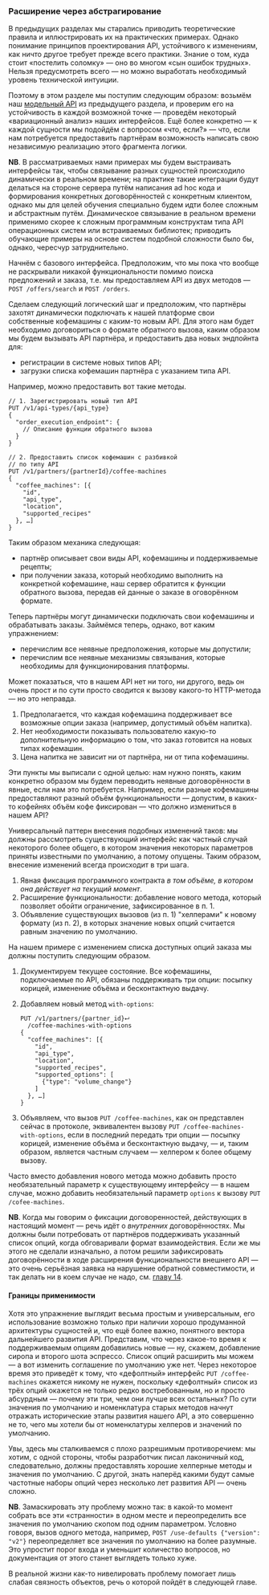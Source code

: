 ### Расширение через абстрагирование

В предыдущих разделах мы старались приводить теоретические правила и иллюстрировать их на практических примерах. Однако понимание принципов проектирования API, устойчивого к изменениям, как ничто другое требует прежде всего практики. Знание о том, куда стоит «постелить соломку» — оно во многом «сын ошибок трудных». Нельзя предусмотреть всего — но можно выработать необходимый уровень технической интуиции.

Поэтому в этом разделе мы поступим следующим образом: возьмём наш [модельный API](#chapter-12) из предыдущего раздела, и проверим его на устойчивость в каждой возможной точке — проведём некоторый «вариационный анализ» наших интерфейсов. Ещё более конкретно — к каждой сущности мы подойдём с вопросом «что, если?» — что, если нам потребуется предоставить партнёрам возможность написать свою независимую реализацию этого фрагмента логики.

**NB**. В рассматриваемых нами примерах мы будем выстраивать интерфейсы так, чтобы связывание разных сущностей происходило динамически в реальном времени; на практике такие интеграции будут делаться на стороне сервера путём написания ad hoc кода и формирования конкретных договорённостей с конкретным клиентом, однако мы для целей обучения специально будем идти более сложным и абстрактным путём. Динамическое связывание в реальном времени применимо скорее к сложным программным конструктам типа API операционных систем или встраиваемых библиотек; приводить обучающие примеры на основе систем подобной сложности было бы, однако, чересчур затруднительно.

Начнём с базового интерфейса. Предположим, что мы пока что вообще не раскрывали никакой функциональности помимо поиска предложений и заказа, т.е. мы предоставляем API из двух методов — `POST /offers/search` и `POST /orders`.

Сделаем следующий логический шаг и предположим, что партнёры захотят динамически подключать к нашей платформе свои собственные кофемашины с каким-то новым API. Для этого нам будет необходимо договориться о формате обратного вызова, каким образом мы будем вызывать API партнёра, и предоставить два новых эндпойнта для:
  * регистрации в системе новых типов API;
  * загрузки списка кофемашин партнёра с указанием типа API.

Например, можно предоставить вот такие методы.

```
// 1. Зарегистрировать новый тип API
PUT /v1/api-types/{api_type}
{
  "order_execution_endpoint": {
    // Описание функции обратного вызова
  }
}
```

```
// 2. Предоставить список кофемашин с разбивкой
// по типу API
PUT /v1/partners/{partnerId}/coffee-machines
{
  "coffee_machines": [{
    "id",
    "api_type",
    "location",
    "supported_recipes"
  }, …]
}
```

Таким образом механика следующая:
  * партнёр описывает свои виды API, кофемашины и поддерживаемые рецепты;
  * при получении заказа, который необходимо выполнить на конкретной кофемашине, наш сервер обратится к функции обратного вызова, передав ей данные о заказе в оговорённом формате.

Теперь партнёры могут динамически подключать свои кофемашины и обрабатывать заказы. Займёмся теперь, однако, вот каким упражнением:
  * перечислим все неявные предположения, которые мы допустили;
  * перечислим все неявные механизмы связывания, которые необходимы для функционирования платформы.

Может показаться, что в нашем API нет ни того, ни другого, ведь он очень прост и по сути просто сводится к вызову какого-то HTTP-метода — но это неправда.
  1. Предполагается, что каждая кофемашина поддерживает все возможные опции заказа (например, допустимый объём напитка).
  2. Нет необходимости показывать пользователю какую-то дополнительную информацию о том, что заказ готовится на новых типах кофемашин.
  3. Цена напитка не зависит ни от партнёра, ни от типа кофемашины.

Эти пункты мы выписали с одной целью: нам нужно понять, каким конкретно образом мы будем переводить неявные договорённости в явные, если нам это потребуется. Например, если разные кофемашины предоставляют разный объём функциональности — допустим, в каких-то кофейнях объём кофе фиксирован — что должно измениться в нашем API?

Универсальный паттерн внесения подобных изменений таков: мы должны рассмотреть существующий интерфейс как частный случай некоторого более общего, в котором значения некоторых параметров приняты известными по умолчанию, а потому опущены. Таким образом, внесение изменений всегда происходит в три шага.
  1. Явная фиксация программного контракта *в том объёме, в котором она действует на текущий момент*.
  2. Расширение функциональности: добавление нового метода, который позволяет обойти ограничение, зафиксированное в п. 1.
  3. Объявление существующих вызовов (из п. 1) "хелперами" к новому формату (из п. 2), в которых значение новых опций считается равным значению по умолчанию.

На нашем примере с изменением списка доступных опций заказа мы должны поступить следующим образом.

  1. Документируем текущее состояние. Все кофемашины, подключаемые по API, обязаны поддерживать три опции: посыпку корицей, изменение объёма и бесконтактную выдачу.

  2. Добавляем новый метод `with-options`:
        ```
        PUT /v1/partners/{partner_id}⮠
          /coffee-machines-with-options
        {
          "coffee_machines": [{
            "id",
            "api_type",
            "location",
            "supported_recipes",
            "supported_options": [
              {"type": "volume_change"}
            ]
          }, …]
        }
        ```

  3. Объявляем, что вызов `PUT /coffee-machines`, как он представлен сейчас в протоколе, эквивалентен вызову `PUT /coffee-machines-with-options`, если в последний передать три опции — посыпку корицей, изменение объёма и бесконтактную выдачу, — и, таким образом, является частным случаем — хелпером к более общему вызову.

Часто вместо добавления нового метода можно добавить просто необязательный параметр к существующему интерфейсу — в нашем случае, можно добавить необязательный параметр `options` к вызову `PUT /cofee-machines`.

**NB**. Когда мы говорим о фиксации договоренностей, действующих в настоящий момент — речь идёт о *внутренних* договорённостях. Мы должны были потребовать от партнёров поддерживать указанный список опций, когда обговаривали формат взаимодействия. Если же мы этого не сделали изначально, а потом решили зафиксировать договорённости в ходе расширения функциональности внешнего API — это очень серьёзная заявка на нарушение обратной совместимости, и так делать ни в коем случае не надо, см. [главу 14](#chapter-14).

#### Границы применимости

Хотя это упражнение выглядит весьма простым и универсальным, его использование возможно только при наличии хорошо продуманной архитектуры сущностей и, что ещё более важно, понятного вектора дальнейшего развития API. Представим, что через какое-то время к поддерживаемым опциям добавились новые — ну, скажем, добавление сиропа и второго шота эспрессо. Список опций расширить мы можем — а вот изменить соглашение по умолчанию уже нет. Через некоторое время это приведёт к тому, что «дефолтный» интерфейс `PUT /coffee-machines` окажется никому не нужен, поскольку «дефолтный» список из трёх опций окажется не только редко востребованным, но и просто абсурдным — почему эти три, чем они лучше всех остальных? По сути значения по умолчанию и номенклатура старых методов начнут отражать исторические этапы развития нашего API, а это совершенно не то, чего мы хотели бы от номенклатуры хелперов и значений по умолчанию.

Увы, здесь мы сталкиваемся с плохо разрешимым противоречием: мы хотим, с одной стороны, чтобы разработчик писал лаконичный код, следовательно, должны предоставлять хорошие хелперные методы и значения по умолчанию. С другой, знать наперёд какими будут самые частотные наборы опций через несколько лет развития API — очень сложно.

**NB**. Замаскировать эту проблему можно так: в какой-то момент собрать все эти «странности» в одном месте и переопределить все значения по умолчанию скопом под одним параметром. Условно говоря, вызов одного метода, например, `POST /use-defaults {"version": "v2"}` переопределяет все значения по умолчанию на более разумные. Это упростит порог входа и уменьшит количество вопросов, но документация от этого станет выглядеть только хуже.

В реальной жизни как-то нивелировать проблему помогает лишь слабая связность объектов, речь о которой пойдёт в следующей главе.
